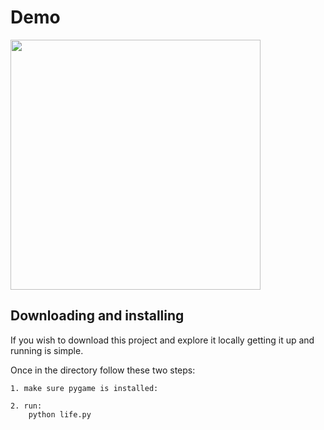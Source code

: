 # Demo

<img src="/src/art/conway.gif?raw=true" width="400px">

## Downloading and installing

If you wish to download this project and explore it locally getting it up and running is simple.

Once in the directory follow these two steps:
   
    1. make sure pygame is installed: 
        
    2. run:
        python life.py